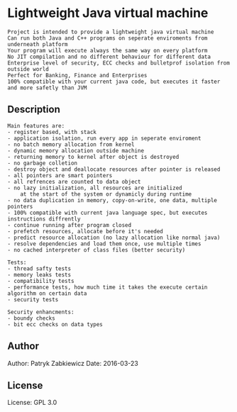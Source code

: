 # Lightweight Java virtual machine

	Project is intended to provide a lightweight java virtual machine
	Can run both Java and C++ programs on seperate enviroments from underneath platform
	Your program will execute always the same way on every platform
	No JIT compilation and no different behaviour for different data
	Enterprise level of security, ECC checks and bulletprof isolation from outside world
	Perfect for Banking, Finance and Enterprises
	100% compatible with your current java code, but executes it faster and more safetly than JVM

## Description

	Main features are:
	- register based, with stack
	- application isolation, run every app in seperate enviroment
	- no batch memory allocation from kernel
	- dynamic memory allocation outside machine
	- returning memory to kernel after object is destroyed
	- no garbage colletion
	- destroy object and deallocate resources after pointer is released
	- all pointers are smart pointers
	- all refrences are counted to data object
	- no lazy initialization, all resources are initialized
		at the start of the system or dynamicly during runtime
	- no data duplication in memory, copy-on-write, one data, multiple pointers
	- 100% compatible with current java language spec, but executes instructions diffrently
	- continue running after program closed
	- prefetch resources, allocate before it's needed
	- predict resource allocation (no lazy allocation like normal java)
	- resolve dependencies and load them once, use multiple times
	- no cached interpreter of class files (better security)

	Tests:
	- thread safty tests
	- memory leaks tests
	- compatibility tests
	- performance tests, how much time it takes the execute certain algorithm on certain data
	- security tests

	Security enhancments:
	- boundy checks
	- bit ecc checks on data types

## Author
Author:		Patryk Zabkiewicz
Date: 		2016-03-23

## License
License:	GPL 3.0

